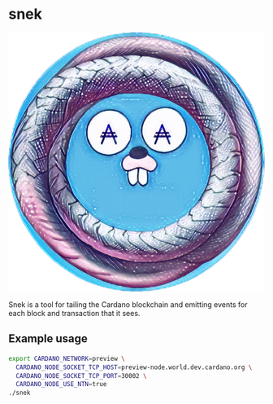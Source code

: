 # snek

![Snek Logo](./imgs/snek_logo_pink.png)

Snek is a tool for tailing the Cardano blockchain and emitting events for each
block and transaction that it sees.

## Example usage

```bash
export CARDANO_NETWORK=preview \
  CARDANO_NODE_SOCKET_TCP_HOST=preview-node.world.dev.cardano.org \
  CARDANO_NODE_SOCKET_TCP_PORT=30002 \
  CARDANO_NODE_USE_NTN=true
./snek 
```
